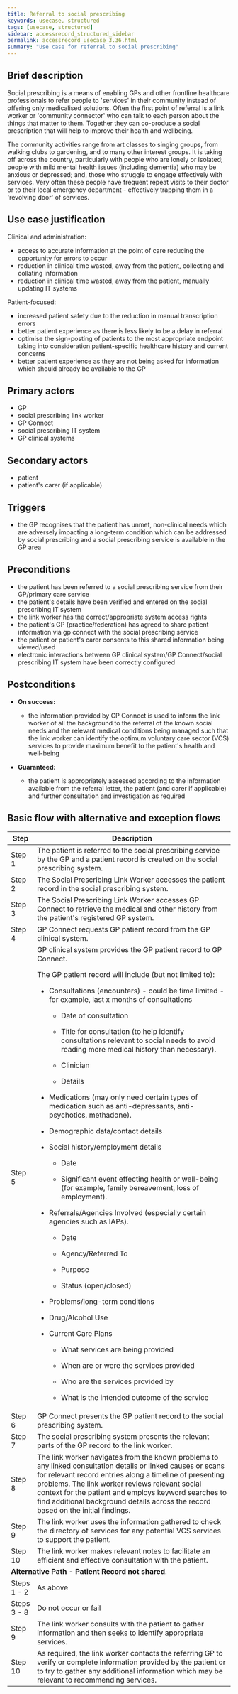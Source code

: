 ```yaml
---
title: Referral to social prescribing
keywords: usecase, structured
tags: [usecase, structured] 
sidebar: accessrecord_structured_sidebar
permalink: accessrecord_usecase_3.36.html
summary: "Use case for referral to social prescribing"
---
```


## Brief description

Social prescribing is a means of enabling GPs and other frontline healthcare professionals to refer people to 'services' in their community instead of offering only medicalised solutions. Often the first point of referral is a link worker or 'community connector' who can talk to each person about the things that matter to them. Together they can co-produce a social prescription that will help to improve their health and wellbeing.

The community activities range from art classes to singing groups, from walking clubs to gardening, and to many other interest groups. It is taking off across the country, particularly with people who are lonely or isolated; people with mild mental health issues (including dementia) who may be anxious or depressed; and, those who struggle to engage effectively with services. Very often these people have frequent repeat visits to their doctor or to their local emergency department - effectively trapping them in a 'revolving door' of services.

## Use case justification

Clinical and administration:

  - access to accurate information at the point of care reducing the opportunity for errors to occur
  - reduction in clinical time wasted, away from the patient, collecting and collating information
  - reduction in clinical time wasted, away from the patient, manually updating IT systems

Patient-focused:

  - increased patient safety due to the reduction in manual transcription errors
  - better patient experience as there is less likely to be a delay in referral
  - optimise the sign-posting of patients to the most appropriate endpoint taking into consideration patient-specific healthcare history and current concerns
  - better patient experience as they are not being asked for information which should already be available to the GP

## Primary actors

  - GP
  - social prescribing link worker
  - GP Connect
  - social prescribing IT system
  - GP clinical systems

## Secondary actors

  - patient
  - patient's carer (if applicable)

## Triggers

  - the GP recognises that the patient has unmet, non-clinical needs which are adversely impacting a long-term condition which can be addressed by social prescribing and a social prescribing service is available in the GP area

## Preconditions

  - the patient has been referred to a social prescribing service from their GP/primary care service
  - the patient's details have been verified and entered on the social prescribing IT system
  - the link worker has the correct/appropriate system access rights
  - the patient's GP (practice/federation) has agreed to share patient information via gp connect with the social prescribing service
  - the patient or patient's carer consents to this shared information being viewed/used
  - electronic interactions between GP clinical system/GP Connect/social prescribing IT system have been correctly configured

## Postconditions

  - **On success:**
    
      - the information provided by GP Connect is used to inform the link worker of all the background to the referral of the known social needs and the relevant medical conditions being managed such that the link worker can identify the optimum voluntary care sector (VCS) services to provide maximum benefit to the patient's health and well-being

  - **Guaranteed:**
    
      - the patient is appropriately assessed according to the information available from the referral letter, the patient (and carer if applicable) and further consultation and investigation as required

## Basic flow with alternative and exception flows

<table>
<thead>
<tr class="header">
<th width="10%"><strong>Step</strong></th>
<th><strong>Description</strong></th>
</tr>
</thead>
<tbody>
<tr class="odd">
<td>Step 1</td>
<td>The patient is referred to the social prescribing service by the GP and a patient record is created on the social prescribing system.</td>
</tr>
<tr class="even">
<td>Step 2</td>
<td>The Social Prescribing Link Worker accesses the patient record in the social prescribing system.</td>
</tr>
<tr class="odd">
<td>Step 3</td>
<td>The Social Prescribing Link Worker accesses GP Connect to retrieve the medical and other history from the patient's registered GP system.</td>
</tr>
<tr class="even">
<td>Step 4</td>
<td>GP Connect requests GP patient record from the GP clinical system.</td>
</tr>
<tr class="odd">
<td>Step 5</td>
<td>GP clinical system provides the GP patient record to GP Connect.
<p>The GP patient record will include (but not limited to):</p>
<ul>
<li><p>Consultations (encounters) - could be time limited - for example, last x months of consultations</p>
<ul>
<li><p>Date of consultation</p></li>
<li><p>Title for consultation (to help identify consultations relevant to social needs to avoid reading more medical history than necessary).</p></li>
<li><p>Clinician</p></li>
<li><p>Details</p></li>
</ul></li>
<li><p>Medications (may only need certain types of medication such as anti-depressants, anti-psychotics, methadone).</p></li>
<li><p>Demographic data/contact details</p></li>
<li><p>Social history/employment details</p>
<ul>
<li><p>Date</p></li>
<li><p>Significant event effecting health or well-being (for example, family bereavement, loss of employment).</p></li>
</ul></li>
<li><p>Referrals/Agencies Involved (especially certain agencies such as IAPs).</p>
<ul>
<li><p>Date</p></li>
<li><p>Agency/Referred To</p></li>
<li><p>Purpose</p></li>
<li><p>Status (open/closed)</p></li>
</ul></li>
<li><p>Problems/long-term conditions</p></li>
<li><p>Drug/Alcohol Use</p></li>
<li><p>Current Care Plans</p>
<ul>
<li><p>What services are being provided</p></li>
<li><p>When are or were the services provided</p></li>
<li><p>Who are the services provided by</p></li>
<li><p>What is the intended outcome of the service</p></li>
</ul></li>
</ul></td>
</tr>
<tr class="even">
<td>Step 6</td>
<td>GP Connect presents the GP patient record to the social prescribing system.</td>
</tr>
<tr class="odd">
<td>Step 7</td>
<td>The social prescribing system presents the relevant parts of the GP record to the link worker.</td>
</tr>
<tr class="even">
<td>Step 8</td>
<td>The link worker navigates from the known problems to any linked consultation details or linked causes or scans for relevant record entries along a timeline of presenting problems. The link worker reviews relevant social context for the patient and employs keyword searches to find additional background details across the record based on the initial findings.</td>
</tr>
<tr class="odd">
<td>Step 9</td>
<td>The link worker uses the information gathered to check the directory of services for any potential VCS services to support the patient.</td>
</tr>
<tr class="even">
<td>Step 10</td>
<td>The link worker makes relevant notes to facilitate an efficient and effective consultation with the patient.</td>
</tr>
<tr class="odd">
<td colspan="2"><strong>Alternative Path - Patient Record not shared</strong>.</td>
</tr>
<tr class="even">
<td>Steps 1 - 2</td>
<td>As above</td>
</tr>
<tr class="odd">
<td>Steps 3 - 8</td>
<td>Do not occur or fail</td>
</tr>
<tr class="even">
<td>Step 9</td>
<td>The link worker consults with the patient to gather information and then seeks to identify appropriate services.</td>
</tr>
<tr class="odd">
<td>Step 10</td>
<td>As required, the link worker contacts the referring GP to verify or complete information provided by the patient or to try to gather any additional information which may be relevant to recommending services.</td>
</tr>
</tbody>
</table>
